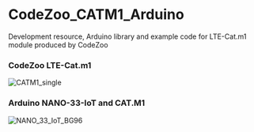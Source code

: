 # CodeZoo_CATM1_Arduino
Development resource, Arduino library and example code for LTE-Cat.m1 module produced by CodeZoo

### CodeZoo LTE-Cat.m1
![CATM1_single](https://user-images.githubusercontent.com/22319034/84928458-5eb58d80-b109-11ea-8349-bacfa3e9e747.PNG)

### Arduino NANO-33-IoT and CAT.M1
![NANO_33_IoT_BG96](https://user-images.githubusercontent.com/22319034/85370343-7fe30780-b569-11ea-8517-d948f14e74fa.png)
